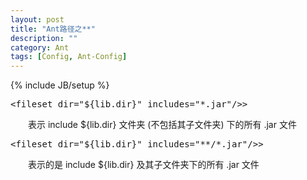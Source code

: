 ```yaml
---
layout: post
title: "Ant路径之**"
description: ""
category: Ant
tags: [Config, Ant-Config]
---
```

{% include JB/setup %}

<pre class="prettyprint linenums">
&lt;fileset dir="${lib.dir}" includes="*.jar"/&gt;>  
</pre>

　　表示 include ${lib.dir} 文件夹 (不包括其子文件夹) 下的所有 \.jar 文件  

<pre class="prettyprint linenums">
&lt;fileset dir="${lib.dir}" includes="**/*.jar"/&gt;>  
</pre>

　　表示的是 include ${lib.dir} 及其子文件夹下的所有 \.jar 文件